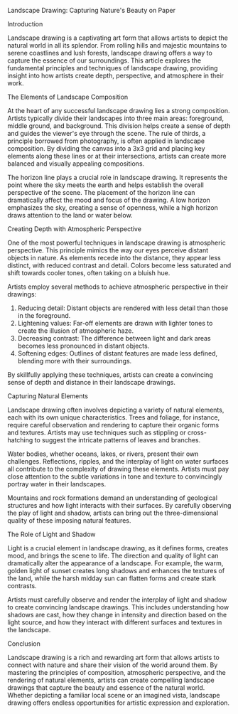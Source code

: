 Landscape Drawing: Capturing Nature's Beauty on Paper

Introduction

Landscape drawing is a captivating art form that allows artists to depict the natural world in all its splendor. From rolling hills and majestic mountains to serene coastlines and lush forests, landscape drawing offers a way to capture the essence of our surroundings. This article explores the fundamental principles and techniques of landscape drawing, providing insight into how artists create depth, perspective, and atmosphere in their work.

The Elements of Landscape Composition

At the heart of any successful landscape drawing lies a strong composition. Artists typically divide their landscapes into three main areas: foreground, middle ground, and background. This division helps create a sense of depth and guides the viewer's eye through the scene. The rule of thirds, a principle borrowed from photography, is often applied in landscape composition. By dividing the canvas into a 3x3 grid and placing key elements along these lines or at their intersections, artists can create more balanced and visually appealing compositions.

The horizon line plays a crucial role in landscape drawing. It represents the point where the sky meets the earth and helps establish the overall perspective of the scene. The placement of the horizon line can dramatically affect the mood and focus of the drawing. A low horizon emphasizes the sky, creating a sense of openness, while a high horizon draws attention to the land or water below.

Creating Depth with Atmospheric Perspective

One of the most powerful techniques in landscape drawing is atmospheric perspective. This principle mimics the way our eyes perceive distant objects in nature. As elements recede into the distance, they appear less distinct, with reduced contrast and detail. Colors become less saturated and shift towards cooler tones, often taking on a bluish hue.

Artists employ several methods to achieve atmospheric perspective in their drawings:

1. Reducing detail: Distant objects are rendered with less detail than those in the foreground.
2. Lightening values: Far-off elements are drawn with lighter tones to create the illusion of atmospheric haze.
3. Decreasing contrast: The difference between light and dark areas becomes less pronounced in distant objects.
4. Softening edges: Outlines of distant features are made less defined, blending more with their surroundings.

By skillfully applying these techniques, artists can create a convincing sense of depth and distance in their landscape drawings.

Capturing Natural Elements

Landscape drawing often involves depicting a variety of natural elements, each with its own unique characteristics. Trees and foliage, for instance, require careful observation and rendering to capture their organic forms and textures. Artists may use techniques such as stippling or cross-hatching to suggest the intricate patterns of leaves and branches.

Water bodies, whether oceans, lakes, or rivers, present their own challenges. Reflections, ripples, and the interplay of light on water surfaces all contribute to the complexity of drawing these elements. Artists must pay close attention to the subtle variations in tone and texture to convincingly portray water in their landscapes.

Mountains and rock formations demand an understanding of geological structures and how light interacts with their surfaces. By carefully observing the play of light and shadow, artists can bring out the three-dimensional quality of these imposing natural features.

The Role of Light and Shadow

Light is a crucial element in landscape drawing, as it defines forms, creates mood, and brings the scene to life. The direction and quality of light can dramatically alter the appearance of a landscape. For example, the warm, golden light of sunset creates long shadows and enhances the textures of the land, while the harsh midday sun can flatten forms and create stark contrasts.

Artists must carefully observe and render the interplay of light and shadow to create convincing landscape drawings. This includes understanding how shadows are cast, how they change in intensity and direction based on the light source, and how they interact with different surfaces and textures in the landscape.

Conclusion

Landscape drawing is a rich and rewarding art form that allows artists to connect with nature and share their vision of the world around them. By mastering the principles of composition, atmospheric perspective, and the rendering of natural elements, artists can create compelling landscape drawings that capture the beauty and essence of the natural world. Whether depicting a familiar local scene or an imagined vista, landscape drawing offers endless opportunities for artistic expression and exploration.